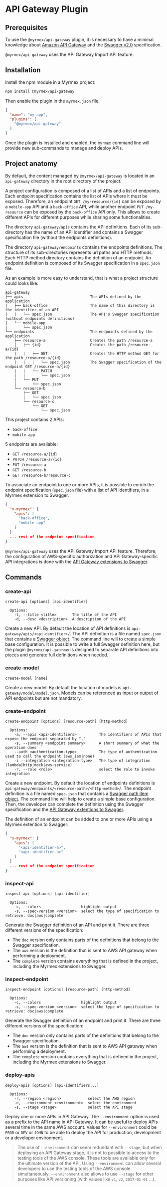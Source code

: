 # API Gateway Plugin

## Prerequisites

To use the `@myrmex/api-gateway` plugin, it is necessary to have a minimal knowledge about [Amazon API
Gateway](https://aws.amazon.com/api-gateway/) and the [Swagger v2.0](http://swagger.io/specification/) specification.

`@myrmex/api-gateway` uses the API Gateway Import API feature.

## Installation

Install the npm module in a Myrmex project:

```bash
npm install @myrmex/api-gateway
```

Then enable the plugin in the `myrmex.json` file:

```json
{
  "name": "my-app",
  "plugins": [
    "@myrmex/api-gateway"
  ]
}
```

Once the plugin is installed and enabled, the `myrmex` command line will provide new sub-commands to manage and deploy APIs.

## Project anatomy

By default, the content managed by `@myrmex/api-gateway` is located in an `api-gateway` directory in the root directory of the
project.

A project configuration is composed of a list of APIs and a list of endpoints. Each endpoint specification contains the list
of APIs where it must be exposed. Therefore, an endpoint `GET /my-resource/{id}` can be exposed by a `mobile-app` API and a
`back-office` API, while another endpoint `PUT /my-resource` can be exposed by the `back-office` API only. This allows to
create different APIs for different purposes while sharing some functionalities.

The directory `api-gateway/apis` contains the API definitions. Each of its sub-directory has the name of an API identifier and
contains a Swagger specification file (without the endpoints definitions).

The directory `api-gateway/endpoints` contains the endpoints definitions. The structure of its sub-directories represents url
paths and HTTP methods. Each HTTP method directory contains the definition of an endpoint. An endpoint definition is composed
of its Swagger specification in a `spec.json` file.

As an example is more easy to understand, that is what a project structure could looks like:

```text
api-gateway
├── apis                              The APIs defined by the application
|   ├── back-office                   The name of this directory is the identifier of an API
|   |   └── spec.json                 The API's Swagger specification (without endpoints definitions)
|   └── mobile-app
|       └── spec.json
└── endpoints                         The endpoints defined by the application
    ├── resource-a                    Creates the path /resource-a
    |   ├── {id}                      Creates the path /resource-a/{id}
    |   |   ├── GET                   Creates the HTTP method GET for the path /resource-a/{id}
    |   |   |   └── spec.json         The Swagger specification of the endpoint GET /resource-a/{id}
    |   |   └── PATCH
    |   |       └── spec.json
    |   └── PUT
    |       └── spec.json
    └── resource-b
        ├── GET
        |   └── spec.json
        └── resource-c
            └── GET
                └── spec.json
```

This project contains 2 APIs:

*   `back-office`
*   `mobile-app`

5 endpoints are available:

*   `GET /resource-a/{id}`
*   `PATCH /resource-a/{id}`
*   `PUT /resource-a`
*   `GET /resource-b`
*   `GET /resource-b/resource-c`

To associate an endpoint to one or more APIs, it is possible to enrich the endpoint specification (`spec.json` file) with a
list of API identifiers, in a Myrmex extension to Swagger.

```json
{
  "x-myrmex": {
    "apis": [
      "back-office",
      "mobile-app"
    ]
  }
  ... rest of the endpoint specification
}
```

`@myrmex/api-gateway` uses the API Gateway Import API feature. Therefore, the configuration of AWS-specific authorization
and API Gateway-specific API integrations is done with the [API Gateway extensions to
Swagger](http://docs.aws.amazon.com/apigateway/latest/developerguide/api-gateway-swagger-extensions.html).

## Commands

### create-api

```
create-api [options] [api-identifier]

  Options:
    -t, --title <title>       The title of the API
    -d, --desc <description>  A description of the API
```

Create a new API. By default the location of API definitions is `api-gateway/apis/<api-dentifier>/`. The API definition is a
file named `spec.json` that contains a [Swagger object](http://swagger.io/specification/#swagger-object-14). The command line
will to create a simple base configuration. It is possible to write a full Swagger definition here, but the plugin
`@myrmex/api-gateway` is designed to separate API definitions into pieces and generate full definitions when needed.

### create-model

```
create-model [name]
```

Create a new model. By default the location of models is `api-gateway/model/model.json`. Models can be referenced as input
or output of API endpoints but are not mandatory.

### create-endpoint

```
create-endpoint [options] [resource-path] [http-method]

  Options:
    -a, --apis <api-identifiers>          The identifiers of APIs that expose the endpoint separated by ","
    -s, --summary <endpoint summary>      A short summary of what the operation does
    --auth <authentication-type>          The type of authentication used to call the endpoint (aws_iam|none)
    -i --integration <integration-type>   The type of integration (lambda|http|mock|aws-service)
    -r, --role <role>                     select the role to invoke integration
```

Create a new endpoint. By default the location of endpoints definitions is
`api-gateway/endpoints/<resource-path>/<http-method>/`. The endpoint definition is a file named `spec.json` that contains a
[Swagger path item object](http://swagger.io/specification/#path-item-object-32). The command line will help to create a
simple base configuration. Then, the developer can complete the definition using the Swagger specification and the [API
Gateway extentions to Swagger](http://docs.aws.amazon.com/apigateway/latest/developerguide/api-gateway-swagger-extensions.html).

The definition of an endpoint can be added to one or more APIs using a Myrmex extention to Swagger:

```json
{
  "x-myrmex": {
    "apis": [
      "<api-identifier-a>",
      "<api-identifier-b>"
    ]
  }
  ... rest of the endpoint specification
}
```

### inspect-api

```
inspect-api [options] [api-identifier]

  Options:
    -c, --colors                  highlight output
    -s, --spec-version <version>  select the type of specification to retrieve: doc|aws|complete
```

Generate the Swagger definition of an API and print it. There are three different versions of the specification:

*   The `doc` version only contains parts of the definitions that belong to the Swagger specification.
*   The `aws` version is the definition that is sent to AWS API gateway when performing a deployment.
*   The `complete` version contains everything that is defined in the project, including the Myrmex extensions to Swagger.

### inspect-endpoint

```
inspect-endpoint [options] [resource-path] [http-method]

  Options:
    -c, --colors                  highlight output
    -s, --spec-version <version>  select the type of specification to retrieve: doc|aws|complete
```

Generate the Swagger definition of an endpoint and print it. There are three different versions of the specification:

*   The `doc` version only contains parts of the definitions that belong to the Swagger specification.
*   The `aws` version is the definition that is sent to AWS API gateway when performing a deployment.
*   The `complete` version contains everything that is defined in the project, including the Myrmex extensions to Swagger.

### deploy-apis

```
deploy-apis [options] [api-identifiers...]

  Options:
    -r, --region <region>            select the AWS region
    -e, --environment <environment>  select the environment
    -s, --stage <stage>              select the API stage
```

Deploy one or more APIs in API Gateway. The `--environment` option is used as a prefix to the API name in API Gateway. It can
be useful to deploy APIs several time in the same AWS account. Values for `--environment` could be `PROD` or `DEV` or `JOHN`
to be able to deploy the API for production, development or a developer environment.

> The use of `--environment` can seem redundant with `--stage`, but when deploying an API Gateway stage, it is not to
possible to access to the testing tools of the AWS console. These tools are available only for the ultimate version of the
API. Using `--environment` can allow several developers to use the testing tools of the AWS console simultaneously.
`--environment` also allows to use `--stage` for other purposes like API versioning (with values like `v1`, `v2`,
`2017-01-01` ...).
